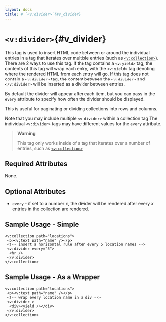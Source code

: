 ```yaml
---
layout: docs
title: # `<v:divider>`{#v_divider}
---
```


# `<v:divider>`{#v_divider}

This tag is used to insert HTML code between or around the individual
entries in a tag that iterates over multiple entries (such as
[`<v:collection>`](#v_collection)). There are 2 ways to use this tag. If
the tag contains a `<v:yield>` tag, the contents of this tag will wrap
each entry, with the `<v:yield>` tag denoting where the rendered HTML
from each entry will go. If this tag does not contain a `<v:divider>`
tag, the content between the `<v:divider>` and `</v:divider>` will be
inserted as a divider between entries.

By default the divider will appear after each item, but you can pass in
the `every` attribute to specify how often the divider should be
displayed.

This is useful for paginating or dividing collections into rows and
columns.

Note that you may include multiple `<v:divider>` within a collection tag
The individual `<v:divider>` tags may have different values for the
`every` attribute.

> **Warning**
>
> This tag only works inside of a tag that iterates over a number of
> entries, such as [`<v:collection>`](#v_collection).

## Required Attributes

None.

## Optional Attributes

-   `every` - if set to a number *x*, the divider will be rendered after
    every *x* entries in the collection are rendered.

## Sample Usage - Simple

    <v:collection path="locations">
     <p><v:text path="name" /></p>
     <!-- insert a horizontal rule after every 5 location names -->
     <v:divider every="5">
      <hr />
     </v:divider>
    </v:collection>

## Sample Usage - As a Wrapper

    <v:collection path="locations">
     <p><v:text path="name" /></p>
     <!-- wrap every location name in a div -->
     <v:divider >
      <div><yield /></div>
     </v:divider>
    </v:collection>
